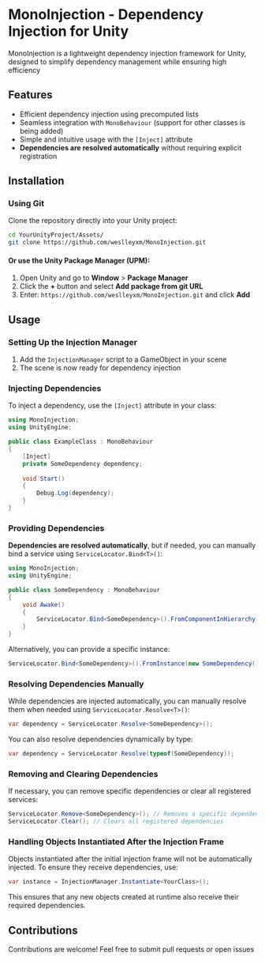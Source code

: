
# MonoInjection - Dependency Injection for Unity

MonoInjection is a lightweight dependency injection framework for Unity, designed to simplify dependency management while ensuring high efficiency

## Features
- Efficient dependency injection using precomputed lists
- Seamless integration with `MonoBehaviour` (support for other classes is being added)
- Simple and intuitive usage with the `[Inject]` attribute
- **Dependencies are resolved automatically** without requiring explicit registration

## Installation

### Using Git
Clone the repository directly into your Unity project:
```sh
cd YourUnityProject/Assets/
git clone https://github.com/weslleyxm/MonoInjection.git
```
  
#### Or use the Unity Package Manager (UPM):
1. Open Unity and go to **Window** > **Package Manager**
2. Click the **+** button and select **Add package from git URL**
3. Enter: `https://github.com/weslleyxm/MonoInjection.git` and click **Add**

## Usage

### Setting Up the Injection Manager
1. Add the `InjectionManager` script to a GameObject in your scene
2. The scene is now ready for dependency injection

### Injecting Dependencies
To inject a dependency, use the `[Inject]` attribute in your class:
```csharp
using MonoInjection;
using UnityEngine;

public class ExampleClass : MonoBehaviour
{
    [Inject]
    private SomeDependency dependency;
    
    void Start()
    {
        Debug.Log(dependency);
    }
}
```

### Providing Dependencies
**Dependencies are resolved automatically**, but if needed, you can manually bind a service using `ServiceLocator.Bind<T>()`:
```csharp
using MonoInjection;
using UnityEngine;

public class SomeDependency : MonoBehaviour
{
    void Awake()
    {
        ServiceLocator.Bind<SomeDependency>().FromComponentInHierarchy();
    }
}
```
Alternatively, you can provide a specific instance:
```csharp
ServiceLocator.Bind<SomeDependency>().FromInstance(new SomeDependency());
```

### Resolving Dependencies Manually
While dependencies are injected automatically, you can manually resolve them when needed using `ServiceLocator.Resolve<T>()`:
```csharp
var dependency = ServiceLocator.Resolve<SomeDependency>();
```
You can also resolve dependencies dynamically by type:
```csharp
var dependency = ServiceLocator.Resolve(typeof(SomeDependency));
```

### Removing and Clearing Dependencies
If necessary, you can remove specific dependencies or clear all registered services:
```csharp
ServiceLocator.Remove<SomeDependency>(); // Removes a specific dependency
ServiceLocator.Clear(); // Clears all registered dependencies
```

### Handling Objects Instantiated After the Injection Frame
Objects instantiated after the initial injection frame will not be automatically injected. To ensure they receive dependencies, use:
```csharp
var instance = InjectionManager.Instantiate<YourClass>();
```
This ensures that any new objects created at runtime also receive their required dependencies.
  
## Contributions
Contributions are welcome! Feel free to submit pull requests or open issues
